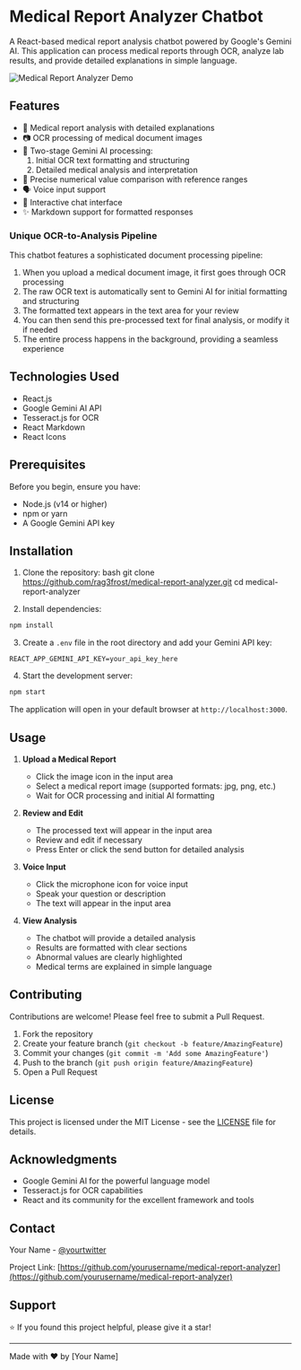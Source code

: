 # Medical Report Analyzer Chatbot

A React-based medical report analysis chatbot powered by Google's Gemini AI. This application can process medical reports through OCR, analyze lab results, and provide detailed explanations in simple language.

![Medical Report Analyzer Demo](demo.gif) <!-- You can add a demo gif later -->

## Features

- 🏥 Medical report analysis with detailed explanations
- 📷 OCR processing of medical document images
- 🤖 Two-stage Gemini AI processing:
  1. Initial OCR text formatting and structuring
  2. Detailed medical analysis and interpretation
- 🎯 Precise numerical value comparison with reference ranges
- 🗣️ Voice input support
- 💬 Interactive chat interface
- ✨ Markdown support for formatted responses

### Unique OCR-to-Analysis Pipeline

This chatbot features a sophisticated document processing pipeline:

1. When you upload a medical document image, it first goes through OCR processing
2. The raw OCR text is automatically sent to Gemini AI for initial formatting and structuring
3. The formatted text appears in the text area for your review
4. You can then send this pre-processed text for final analysis, or modify it if needed
5. The entire process happens in the background, providing a seamless experience

## Technologies Used

- React.js
- Google Gemini AI API
- Tesseract.js for OCR
- React Markdown
- React Icons

## Prerequisites

Before you begin, ensure you have:

- Node.js (v14 or higher)
- npm or yarn
- A Google Gemini API key

## Installation

1. Clone the repository:
bash
git clone https://github.com/rag3frost/medical-report-analyzer.git
cd medical-report-analyzer

2. Install dependencies:
```bash
npm install
```

3. Create a `.env` file in the root directory and add your Gemini API key:
```env
REACT_APP_GEMINI_API_KEY=your_api_key_here
```

4. Start the development server:
```bash
npm start
```

The application will open in your default browser at `http://localhost:3000`.

## Usage

1. **Upload a Medical Report**
   - Click the image icon in the input area
   - Select a medical report image (supported formats: jpg, png, etc.)
   - Wait for OCR processing and initial AI formatting

2. **Review and Edit**
   - The processed text will appear in the input area
   - Review and edit if necessary
   - Press Enter or click the send button for detailed analysis

3. **Voice Input**
   - Click the microphone icon for voice input
   - Speak your question or description
   - The text will appear in the input area

4. **View Analysis**
   - The chatbot will provide a detailed analysis
   - Results are formatted with clear sections
   - Abnormal values are clearly highlighted
   - Medical terms are explained in simple language

## Contributing

Contributions are welcome! Please feel free to submit a Pull Request.

1. Fork the repository
2. Create your feature branch (`git checkout -b feature/AmazingFeature`)
3. Commit your changes (`git commit -m 'Add some AmazingFeature'`)
4. Push to the branch (`git push origin feature/AmazingFeature`)
5. Open a Pull Request

## License

This project is licensed under the MIT License - see the [LICENSE](LICENSE) file for details.

## Acknowledgments

- Google Gemini AI for the powerful language model
- Tesseract.js for OCR capabilities
- React and its community for the excellent framework and tools

## Contact

Your Name - [@yourtwitter](https://twitter.com/yourtwitter)

Project Link: [https://github.com/yourusername/medical-report-analyzer](https://github.com/yourusername/medical-report-analyzer)

## Support

⭐️ If you found this project helpful, please give it a star!

---

Made with ❤️ by [Your Name]